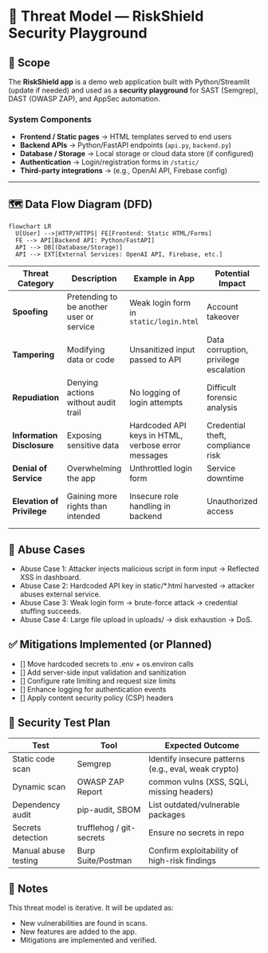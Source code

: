 # 🧩 Threat Model — RiskShield Security Playground

## 🎯 Scope
The **RiskShield app** is a demo web application built with Python/Streamlit (update if needed) and used as a **security playground** for SAST (Semgrep), DAST (OWASP ZAP), and AppSec automation.  

### System Components
- **Frontend / Static pages** → HTML templates served to end users
- **Backend APIs** → Python/FastAPI endpoints (`api.py`, `backend.py`)
- **Database / Storage** → Local storage or cloud data store (if configured)
- **Authentication** → Login/registration forms in `/static/`
- **Third-party integrations** → (e.g., OpenAI API, Firebase config)

---

## 🗺️ Data Flow Diagram (DFD)
```mermaid
flowchart LR
  U[User] -->|HTTP/HTTPS| FE[Frontend: Static HTML/Forms]
  FE --> API[Backend API: Python/FastAPI]
  API --> DB[(Database/Storage)]
  API --> EXT[External Services: OpenAI API, Firebase, etc.]
```

| Threat Category            | Description                              | Example in App                                     | Potential Impact                      | Mitigation                                  |
| -------------------------- | ---------------------------------------- | -------------------------------------------------- | ------------------------------------- | ------------------------------------------- |
| **Spoofing**               | Pretending to be another user or service | Weak login form in `static/login.html`             | Account takeover                      | Use MFA, secure session handling            |
| **Tampering**              | Modifying data or code                   | Unsanitized input passed to API                    | Data corruption, privilege escalation | Input validation, parameterized queries     |
| **Repudiation**            | Denying actions without audit trail      | No logging of login attempts                       | Difficult forensic analysis           | Centralized logging, signed logs            |
| **Information Disclosure** | Exposing sensitive data                  | Hardcoded API keys in HTML, verbose error messages | Credential theft, compliance risk     | Secrets in env vars, generic error messages |
| **Denial of Service**      | Overwhelming the app                     | Unthrottled login form                             | Service downtime                      | Rate limiting, WAF rules                    |
| **Elevation of Privilege** | Gaining more rights than intended        | Insecure role handling in backend                  | Unauthorized access                   | Enforce RBAC, secure session tokens         |

## 🛑 Abuse Cases
- Abuse Case 1: Attacker injects malicious script in form input → Reflected XSS in dashboard.
- Abuse Case 2: Hardcoded API key in static/*.html harvested → attacker abuses external service.
- Abuse Case 3: Weak login form → brute-force attack → credential stuffing succeeds.
- Abuse Case 4: Large file upload in uploads/ → disk exhaustion → DoS.

## ✅ Mitigations Implemented (or Planned)
- [] Move hardcoded secrets to .env + os.environ calls
- [] Add server-side input validation and sanitization
- [] Configure rate limiting and request size limits
- [] Enhance logging for authentication events
- [] Apply content security policy (CSP) headers

## 🧪 Security Test Plan
Test	|Tool	|Expected Outcome|
|-----|-----|----------------|
|Static code scan |	Semgrep	 | Identify insecure patterns (e.g., eval, weak crypto)|
|Dynamic scan	| OWASP ZAP	Report  | common vulns (XSS, SQLi, missing headers)|
|Dependency audit	| pip-audit, SBOM	| List outdated/vulnerable packages|
|Secrets detection	|trufflehog / git-secrets	| Ensure no secrets in repo|
|Manual abuse testing |	Burp Suite/Postman | Confirm exploitability of high-risk findings|

## 📌 Notes
This threat model is iterative. It will be updated as:
- New vulnerabilities are found in scans.
- New features are added to the app.
- Mitigations are implemented and verified.